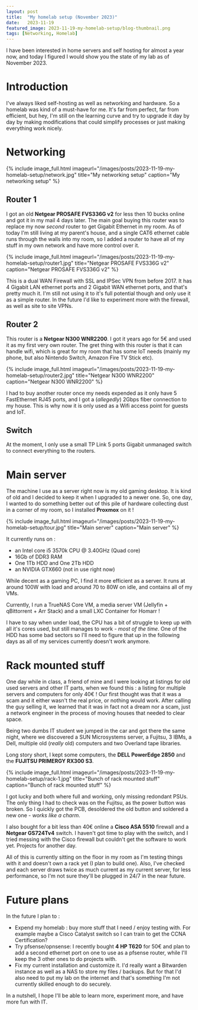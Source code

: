 ```yaml
---
layout: post
title:  "My homelab setup (November 2023)"
date:   2023-11-19
featured_image: 2023-11-19-my-homelab-setup/blog-thumbnail.png
tags: [Networking, Homelab]
---
```


I have been interested in home servers and self hosting for almost a year now, and today I figured I would show you the state of my lab as of November 2023. 

<!--more-->

# Introduction

I've always liked self-hosting as well as networking and hardware. So a homelab was kind of a must-have for me. It's far from perfect, far from efficient, but hey, I'm still on the learning curve and try to upgrade it day by day by making modifications that could simplify processes or just making everything work nicely.

# Networking

{% include image_full.html imageurl="/images/posts/2023-11-19-my-homelab-setup/network.jpg" title="My networking setup" caption="My networking setup" %}

## Router 1

I got an old **Netgear PROSAFE FVS336G v2** for less then 10 bucks online and got it in my mail 4 days later. The main goal buying this router was to replace my now *second* router to get Gigabit Ethernet in my room. As of today I'm still living at my parent's house, and a single CAT6 ethernet cable runs through the walls into my room, so I added a router to have all of my stuff in my own network and have more control over it.

{% include image_full.html imageurl="/images/posts/2023-11-19-my-homelab-setup/router1.jpg" title="Netgear PROSAFE FVS336G v2" caption="Netgear PROSAFE FVS336G v2" %}

This is a dual WAN Firewall with SSL and IPSec VPN from before 2017. It has 4 Gigabit LAN ethernet ports and 2 Gigabit WAN ethernet ports, and that's pretty much it. I'm still not using it to it's full potential though and only use it as a simple router. In the future I'd like to experiment more with the firewall, as well as site to site VPNs.

## Router 2

This router is a **Netgear N300 WNR2200**. I got it years ago for 5€ and used it as my first very own router. The gret thing with this router is that it can handle wifi, which is great for my room that has some IoT needs (mainly my phone, but also Nintendo Switch, Amazon Fire TV Stick etc). 

{% include image_full.html imageurl="/images/posts/2023-11-19-my-homelab-setup/router2.jpg" title="Netgear N300 WNR2200" caption="Netgear N300 WNR2200" %}

I had to buy another router once my needs expended as it only have 5 FastEthernet RJ45 ports, and I got a (*allegedly*) 2Gbps fiber connection to my house. This is why now it is only used as a Wifi access point for guests and IoT.

## Switch

At the moment, I only use a small TP Link 5 ports Gigabit unmanaged switch to connect everything to the routers.

# Main server

The machine I use as a server right now is my old gaming desktop. It is kind of old and I decided to keep it when I upgraded to a newer one. So, one day, I wanted to do something better out of this pile of hardware collecting dust in a corner of my room, so I installed **Proxmox** on it !

{% include image_full.html imageurl="/images/posts/2023-11-19-my-homelab-setup/tour.jpg" title="Main server" caption="Main server" %}

It currently runs on :
- an Intel core i5 3570k CPU @ 3.40GHz (Quad core)
- 16Gb of DDR3 RAM
- One 1Tb HDD and One 2Tb HDD
- an NVIDIA GTX660 (not in use right now)

While decent as a gaming PC, I find it more efficient as a server. It runs at around 100W with load and around 70 to 80W on idle, and contains all of my VMs.

Currently, I run a TrueNAS Core VM, a media server VM (Jellyfin + qBittorrent + Arr Stack) and a small LXC Container for Homarr !

I have to say when under load, the CPU has a bit of struggle to keep up with all it's cores used, but still manages to work - *most of the time*. One of the HDD has some bad sectors so I'll need to figure that up in the following days as all of my services currently doesn't work anymore.


# Rack mounted stuff

One day while in class, a friend of mine and I were looking at listings for old used servers and other IT parts, when we found this : a listing for multiple servers and computers for only 40€ ! Our first thought was that it was a scam and it either wasn't the real price, or nothing would work. After calling the guy selling it, we learned that it was in fact not a dream nor a scam, just a network engineer in the process of moving houses that needed to clear space.

Being two dumbs IT student we jumped in the car and got there the same night, where we discovered a SUN Microsystems server, a Fujitsu, 3 IBMs, a Dell, multiple old (*really* old) computers and two Overland tape libraries.

Long story short, I kept some computers, the **DELL PowerEdge 2850** and the **FUJITSU PRIMERGY RX300 S3**. 

{% include image_full.html imageurl="/images/posts/2023-11-19-my-homelab-setup/rack-1.jpg" title="Bunch of rack mounted stuff" caption="Bunch of rack mounted stuff" %}

I got lucky and both where full and working, only missing redondant PSUs. The only thing I had to check was on the Fujitsu, as the power button was broken. So I quickly got the PCB, desoldered the old button and soldered a new one - *works like a charm*.

I also bought for a bit less than 40€ online a **Cisco ASA 5510** firewall and a **Netgear GS724Tv4** switch. I haven't got time to play with the switch, and I tried messing with the Cisco firewall but couldn't get the software to work yet. Projects for another day.

All of this is currently sitting on the floor in my room as I'm testing things with it and doesn't own a rack yet (I plan to build one). Also, I've checked and each server draws twice as much current as my current server, for less performance, so I'm not sure they'll be plugged in 24/7 in the near future.

# Future plans

In the future I plan to :

- Expend my homelab : buy more stuff that I need / enjoy testing with. For example maybe a Cisco Catalyst switch so I can train to get the CCNA Certification?
- Try pfsense/opnsense: I recently bought **4 HP T620** for 50€ and plan to add a second ethernet port on one to use as a pfsense router, while I'll keep the 3 other ones to do projects with.
- Fix my current installation and customize it. I'd really want a Bitwarden instance as well as a NAS to store my files / backups. But for that I'd also need to put my lab on the internet and that's something I'm not currently skilled enough to do securely.

In a nutshell, I hope I'll be able to learn more, experiment more, and have more fun with IT.